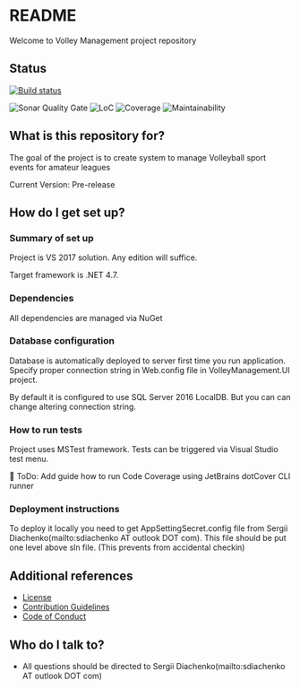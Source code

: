 # README #

Welcome to Volley Management project repository

## Status

[![Build status](https://ci.appveyor.com/api/projects/status/5ei8xslncj5qtpdm/branch/master?svg=true)](https://ci.appveyor.com/project/sdiachen/volley-management/branch/master)

![Sonar Quality Gate](https://sonarcloud.io/api/project_badges/quality_gate?project=volley-management) ![LoC](https://sonarcloud.io/api/project_badges/measure?project=volley-management&metric=ncloc) ![Coverage](https://sonarcloud.io/api/project_badges/measure?project=volley-management&metric=coverage) ![Maintainability](https://sonarcloud.io/api/project_badges/measure?project=volley-management&metric=sqale_rating)

## What is this repository for? ##

The goal of the project is to create system to manage Volleyball sport events for amateur leagues

Current Version: Pre-release

## How do I get set up? ##

### Summary of set up ###

Project is VS 2017 solution. Any edition will suffice.

Target framework is .NET 4.7.

### Dependencies ###

All dependencies are managed via NuGet

### Database configuration ###

Database is automatically deployed to server first time you run application. Specify proper connection string in Web.config file in VolleyManagement.UI project.

By default it is configured to use SQL Server 2016 LocalDB. But you can can change altering connection string.

### How to run tests ###

Project uses MSTest framework. Tests can be triggered via Visual Studio test menu.

🚧 ToDo: Add guide how to run Code Coverage using JetBrains dotCover CLI runner

### Deployment instructions ###

To deploy it locally you need to get AppSettingSecret.config file from Sergii Diachenko(mailto:sdiachenko AT outlook DOT com).
This file should be put one level above sln file. (This prevents from accidental checkin)

## Additional references ##

* [License](/LICENSE.md)
* [Contribution Guidelines](/CONTRIBUTING.md)
* [Code of Conduct](/CODE_OF_CONDUCT.md)

## Who do I talk to? ##

* All questions should be directed to Sergii Diachenko(mailto:sdiachenko AT outlook DOT com)
